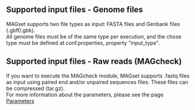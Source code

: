 ## Supported input files - Genome files
MAGset supports two file types as input: FASTA files and Genbank files (.gbff/.gbk). <br/>
All genome files must be of the same type per execution, and the chose type must be defined at conf.properties, property "input_type".

## Supported input files - Raw reads (MAGcheck)
If you want to execute the MAGcheck module, MAGset supports .fastq files as input using paired end and/or unpaired sequences files. These files can be compressed (tar.gz).<br/>
For more information about the parameters, please see the page [Parameters](Parameters.md)
 
